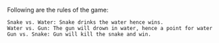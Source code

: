 Following are the rules of the game:

    Snake vs. Water: Snake drinks the water hence wins.
    Water vs. Gun: The gun will drown in water, hence a point for water
    Gun vs. Snake: Gun will kill the snake and win.
